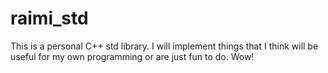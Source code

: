 # raimi_std

This is a personal C++ std library.
I will implement things that I think will be useful for my own programming or are just fun to do.
Wow!
